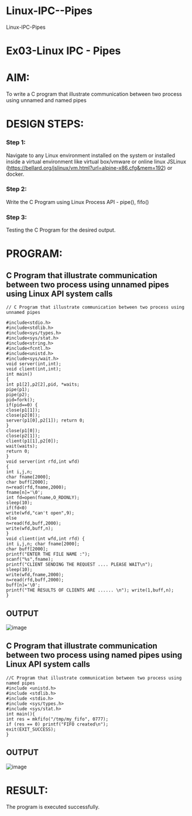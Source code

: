 # Linux-IPC--Pipes
Linux-IPC-Pipes


# Ex03-Linux IPC - Pipes

# AIM:
To write a C program that illustrate communication between two process using unnamed and named pipes

# DESIGN STEPS:

### Step 1:

Navigate to any Linux environment installed on the system or installed inside a virtual environment like virtual box/vmware or online linux JSLinux (https://bellard.org/jslinux/vm.html?url=alpine-x86.cfg&mem=192) or docker.

### Step 2:

Write the C Program using Linux Process API - pipe(), fifo()

### Step 3:

Testing the C Program for the desired output. 

# PROGRAM:

## C Program that illustrate communication between two process using unnamed pipes using Linux API system calls
```
// C Program that illustrate communication between two process using unnamed pipes

#include<stdio.h>
#include<stdlib.h>                                                                  
#include<sys/types.h>
#include<sys/stat.h>
#include<string.h>
#include<fcntl.h>
#include<unistd.h>
#include<sys/wait.h>
void server(int,int);
void client(int,int);
int main()
{
int p1[2],p2[2],pid, *waits;
pipe(p1);
pipe(p2);
pid=fork();
if(pid==0) {
close(p1[1]);
close(p2[0]);
server(p1[0],p2[1]); return 0;
}
close(p1[0]);
close(p2[1]);
client(p1[1],p2[0]);
wait(waits);
return 0;
}
void server(int rfd,int wfd)
{
int i,j,n;
char fname[2000];
char buff[2000];
n=read(rfd,fname,2000);
fname[n]='\0';
int fd=open(fname,O_RDONLY);
sleep(10);
if(fd<0)
write(wfd,"can't open",9);
else
n=read(fd,buff,2000);
write(wfd,buff,n);
}
void client(int wfd,int rfd) {
int i,j,n; char fname[2000];
char buff[2000];
printf("ENTER THE FILE NAME :");
scanf("%s",fname);
printf("CLIENT SENDING THE REQUEST .... PLEASE WAIT\n");
sleep(10);
write(wfd,fname,2000);
n=read(rfd,buff,2000);
buff[n]='\0';
printf("THE RESULTS OF CLIENTS ARE ...... \n"); write(1,buff,n);
}
```
## OUTPUT

![image](https://github.com/user-attachments/assets/accce137-c21f-438f-8a10-e181efd600f7)


## C Program that illustrate communication between two process using named pipes using Linux API system calls
```
//C Program that illustrate communication between two process using named pipes
#include <unistd.h>
#include <stdlib.h>
#include <stdio.h>
#include <sys/types.h>
#include <sys/stat.h>
int main(){
int res = mkfifo("/tmp/my_fifo", 0777);
if (res == 0) printf("FIFO created\n");
exit(EXIT_SUCCESS);
}
```

## OUTPUT

![image](https://github.com/user-attachments/assets/a11a9d9b-c190-4e94-9abb-8e62d04ed56a)

# RESULT:
The program is executed successfully.
